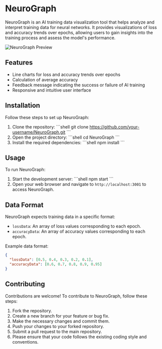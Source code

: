 # NeuroGraph

NeuroGraph is an AI training data visualization tool that helps analyze and interpret training data for neural networks. It provides visualizations of loss and accuracy trends over epochs, allowing users to gain insights into the training process and assess the model's performance.

![NeuroGraph Preview](neurograph-preview.png)

## Features

- Line charts for loss and accuracy trends over epochs
- Calculation of average accuracy
- Feedback message indicating the success or failure of AI training
- Responsive and intuitive user interface

## Installation

Follow these steps to set up NeuroGraph:

1. Clone the repository:
   \```shell
   git clone https://github.com/your-username/NeuroGraph.git
   \```
2. Open the project directory:
   \```shell
   cd NeuroGraph
   \```
3. Install the required dependencies:
   \```shell
   npm install
   \```

## Usage

To run NeuroGraph:

1. Start the development server:
   \```shell
   npm start
   \```
2. Open your web browser and navigate to `http://localhost:3001` to access NeuroGraph.

## Data Format

NeuroGraph expects training data in a specific format:

- `lossData`: An array of loss values corresponding to each epoch.
- `accuracyData`: An array of accuracy values corresponding to each epoch.

Example data format:

```json
{
  "lossData": [0.5, 0.4, 0.3, 0.2, 0.1],
  "accuracyData": [0.6, 0.7, 0.8, 0.9, 0.95]
}
```

## Contributing
Contributions are welcome! To contribute to NeuroGraph, follow these steps:

1. Fork the repository.
2. Create a new branch for your feature or bug fix.
3. Make the necessary changes and commit them.
4. Push your changes to your forked repository.
5. Submit a pull request to the main repository.
6. Please ensure that your code follows the existing coding style and conventions.